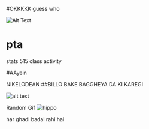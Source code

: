 #OKKKKK
guess who

![Alt Text](https://www.thesun.co.uk/wp-content/uploads/2016/11/composite-memes.jpg?w=1280&quality=44)
# pta
stats 515 class activity

#AAyein

NIKELODEAN
##BILLO BAKE BAGGHEYA DA KI KAREGI


![alt text](https://lastfm.freetls.fastly.net/i/u/300x300/ce30c8c95026b8b4c70a83537e7ad0ed)

Random Gif
![hippo](https://media3.giphy.com/media/aUovxH8Vf9qDu/giphy.gif)

har ghadi badal rahi hai 
